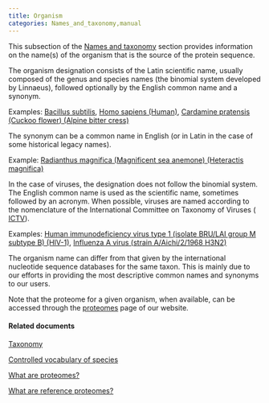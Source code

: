 ```yaml
---
title: Organism
categories: Names_and_taxonomy,manual
---
```


This subsection of the [Names and taxonomy](http://www.uniprot.org/help/names%5Fand%5Ftaxonomy%5Fsection) section provides information on the name(s) of the organism that is the source of the protein sequence.

The organism designation consists of the Latin scientific name, usually composed of the genus and species names (the binomial system developed by Linnaeus), followed optionally by the English common name and a synonym.

Examples: [Bacillus subtilis](http://www.uniprot.org/uniprot/P08877#names%5Fand%5Ftaxonomy), [Homo sapiens (Human)](http://www.uniprot.org/uniprot/P27169#names%5Fand%5Ftaxonomy), [Cardamine pratensis (Cuckoo flower) (Alpine bitter cress)](http://www.uniprot.org/uniprot/Q1G6S8#names_and_taxonomy)

The synonym can be a common name in English (or in Latin in the case of some historical legacy names).

Example: [Radianthus magnifica (Magnificent sea anemone) (Heteractis magnifica)](http://www.uniprot.org/uniprot/O16846#names_and_taxonomy)

In the case of viruses, the designation does not follow the binomial system. The English common name is used as the scientific name, sometimes followed by an acronym. When possible, viruses are named according to the nomenclature of the International Committee on Taxonomy of Viruses ( [ICTV](http://www.ictvonline.org/)).

Examples: [Human immunodeficiency virus type 1 (isolate BRU/LAI group M subtype B) (HIV-1)](http://www.uniprot.org/uniprot/P03367#names%5Fand%5Ftaxonomy), [Influenza A virus (strain A/Aichi/2/1968 H3N2)](http://www.uniprot.org/uniprotP03437#names%5Fand%5Ftaxonomy)

The organism name can differ from that given by the international nucleotide sequence databases for the same taxon. This is mainly due to our efforts in providing the most descriptive common names and synonyms to our users.

Note that the proteome for a given organism, when available, can be accessed through the [proteomes](http://www.uniprot.org/proteome/) page of our website.

#### Related documents

[Taxonomy](http://www.uniprot.org/taxonomy)

[Controlled vocabulary of species](http://www.uniprot.org/docs/speclist)

[What are proteomes?](http://www.uniprot.org/faq/15)

[What are reference proteomes?](http://www.uniprot.org/faq/47)